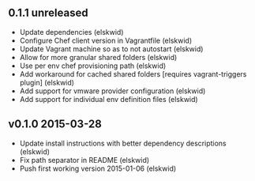 ## 0.1.1 unreleased

* Update dependencies (elskwid)
* Configure Chef client version in Vagrantfile (elskwid)
* Update Vagrant machine so as to not autostart (elskwid)
* Allow for more granular shared folders (elskwid)
* Use per env chef provisioning path (elskwid)
* Add workaround for cached shared folders [requires vagrant-triggers plugin] (elskwid)
* Add support for vmware provider configuration (elskwid)
* Add support for individual env definition files (elskwid)

## v0.1.0 2015-03-28

* Update install instructions with better dependency descriptions (elskwid)
* Fix path separator in README (elskwid)
* Push first working version 2015-01-06 (elskwid)
